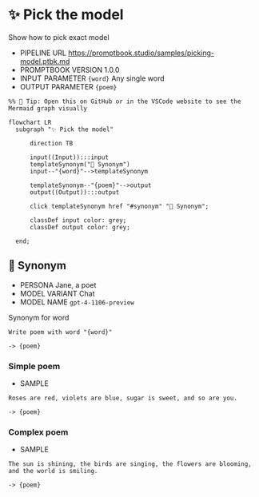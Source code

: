 # ✨ Pick the model

Show how to pick exact model

-   PIPELINE URL https://promptbook.studio/samples/picking-model.ptbk.md
-   PROMPTBOOK VERSION 1.0.0
-   INPUT  PARAMETER `{word}` Any single word
-   OUTPUT PARAMETER `{poem}`

<!--Graph-->
<!-- ⚠️ WARNING: This code has been generated so that any manual changes will be overwritten -->

```mermaid
%% 🔮 Tip: Open this on GitHub or in the VSCode website to see the Mermaid graph visually

flowchart LR
  subgraph "✨ Pick the model"

      direction TB

      input((Input)):::input
      templateSynonym("💬 Synonym")
      input--"{word}"-->templateSynonym

      templateSynonym--"{poem}"-->output
      output((Output)):::output

      click templateSynonym href "#synonym" "💬 Synonym";

      classDef input color: grey;
      classDef output color: grey;

  end;
```

<!--/Graph-->

## 💬 Synonym

-   PERSONA Jane, a poet
-   MODEL VARIANT Chat
-   MODEL NAME `gpt-4-1106-preview`

Synonym for word

```text
Write poem with word "{word}"
```

`-> {poem}`

### Simple poem

-   SAMPLE

```text
Roses are red, violets are blue, sugar is sweet, and so are you.
```

`-> {poem}`

### Complex poem

-   SAMPLE

```text
The sun is shining, the birds are singing, the flowers are blooming, and the world is smiling.
```

`-> {poem}`
